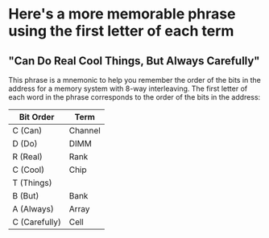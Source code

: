 # Here's a more memorable phrase using the first letter of each term

## "Can Do Real Cool Things, But Always Carefully"

This phrase is a mnemonic to help you remember the order of the bits in the address for a memory system with 8-way interleaving. The first letter of each word in the phrase corresponds to the order of the bits in the address:

| Bit Order     | Term    |
|---------------|---------|
| C (Can)       | Channel |
| D (Do)        | DIMM    |
| R (Real)      | Rank    |
| C (Cool)      | Chip    |
| T (Things)    |         |
| B (But)       | Bank    |
| A (Always)    | Array   |
| C (Carefully) | Cell    |
